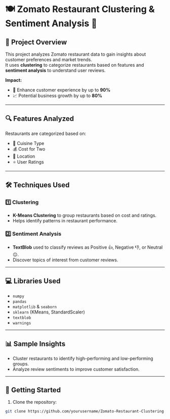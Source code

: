 # 🍽️ Zomato Restaurant Clustering & Sentiment Analysis 🚀


## 📌 Project Overview
This project analyzes Zomato restaurant data to gain insights about customer preferences and market trends.  
It uses **clustering** to categorize restaurants based on features and **sentiment analysis** to understand user reviews.  

**Impact:**  
- 🌟 Enhance customer experience by up to **90%**  
- 📈 Potential business growth by up to **80%**

---

## 🔍 Features Analyzed
Restaurants are categorized based on:  
- 🍛 Cuisine Type  
- 💰 Cost for Two  
- 📍 Location  
- ⭐ User Ratings  

---

## 🛠️ Techniques Used

### 1️⃣ Clustering
- **K-Means Clustering** to group restaurants based on cost and ratings.
- Helps identify patterns in restaurant performance.

### 2️⃣ Sentiment Analysis
- **TextBlob** used to classify reviews as Positive 👍, Negative 👎, or Neutral 😐.
- Discover topics of interest from customer reviews.

---

## 💻 Libraries Used
- `numpy`  
- `pandas`  
- `matplotlib` & `seaborn`  
- `sklearn` (KMeans, StandardScaler)  
- `textblob`  
- `warnings`

---

## 📊 Sample Insights
- Cluster restaurants to identify high-performing and low-performing groups.  
- Analyze review sentiments to improve customer satisfaction.  

---

## 🚀 Getting Started

1. Clone the repository:
```bash
git clone https://github.com/yourusername/Zomato-Restaurant-Clustering.git


